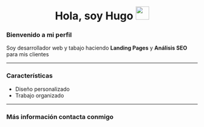 <h1 align="center">Hola, soy Hugo <img src="https://media.giphy.com/media/hvRJCLFzcasrR4ia7z/giphy.gif" width="35"></h1>
<p align="center">

### Bienvenido a mi perfil


Soy desarrollador web y tabajo haciendo **Landing Pages** y **Análisis SEO** para mis clientes

---

### Características

- Diseño personalizado 
- Trabajo organizado

---

### Más información contacta conmigo

